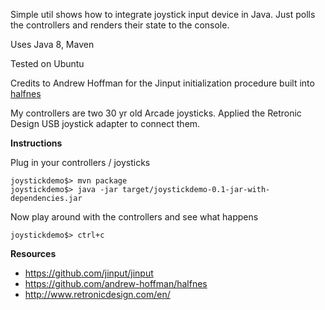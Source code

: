 Simple util shows how to integrate joystick input device in Java. Just polls the controllers and renders their state to the console.

Uses Java 8, Maven

Tested on Ubuntu

Credits to Andrew Hoffman for the Jinput initialization procedure built into [halfnes](<https://github.com/andrew-hoffman/halfnes>)

My controllers are two 30 yr old Arcade joysticks. Applied the Retronic Design USB joystick adapter to connect them.

**Instructions**

Plug in your controllers / joysticks

	joystickdemo$> mvn package
	joystickdemo$> java -jar target/joystickdemo-0.1-jar-with-dependencies.jar
	
Now play around with the controllers and see what happens

	joystickdemo$> ctrl+c

**Resources**

* <https://github.com/jinput/jinput>
* <https://github.com/andrew-hoffman/halfnes>
* <http://www.retronicdesign.com/en/>
